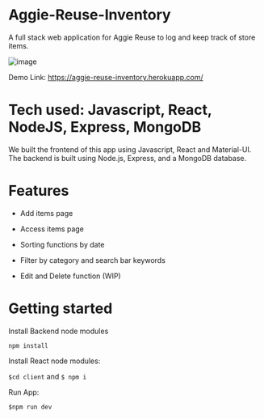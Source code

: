 # Aggie-Reuse-Inventory
A full stack web application for Aggie Reuse to log and keep track of store items.

![image](https://github.com/zhxu33/Aggie-Reuse-Inventory/assets/77419802/609d7538-0a80-428a-9a14-f7c35f6eb0aa)

Demo Link: https://aggie-reuse-inventory.herokuapp.com/

# Tech used: Javascript, React, NodeJS, Express, MongoDB
We built the frontend of this app using Javascript, React and Material-UI. The backend is built using Node.js, Express, and a MongoDB database.

# Features
* Add items page

* Access items page 

* Sorting functions by date

* Filter by category and search bar keywords

* Edit and Delete function (WIP)

# Getting started

Install Backend node modules

```npm install```

Install React node modules:

```$cd client``` and ```$ npm i```

Run App: 

```$npm run dev```





